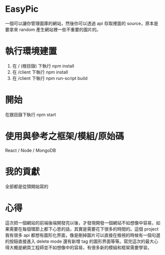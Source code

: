 # EasyPic
一個可以讓你管理圖庫的網站，然後你可以透過 api 存取裡面的 source，原本是要拿來 random 產生網站裡一些不重要的圖片的。

# 執行環境建置
1. 在 / (根目錄) 下執行 npm install
2. 在 /client 下執行 npm install
3. 在 /client 下執行 npm run-script build

# 開始
在跟目錄下執行 npm start

# 使用與參考之框架/模組/原始碼
React / Node / MongoDB

# 我的貢獻
全部都是從頭開始寫的

# 心得
這次把一個網站的前端後端開發完以後，才發現開發一個網站不如想像中容易，如果需要在每個環節上都下心思的話，其實是需要花下很多的時間的。這個 project 我有很多 api 都想有圖形化界面，像是刪掉圖片可以直接在檢視的時候有一個句選的按鈕直接進入 delete mode 還有新增 tag 的圖形界面等等。寫完這次的最大心得大概是網頁工程師並不如想像中的容易，有很多新的模組和框架需要學習。
